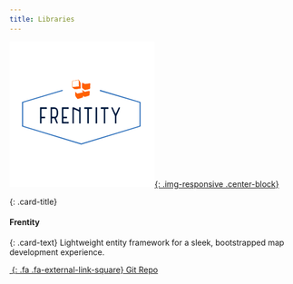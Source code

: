 ```yaml
---
title: Libraries
---
```


<!-- Start Row -->
<div class="row" >

<!-- Begin Card -->
<div class="col-sm-6 col-xs-12">
<div class="card" markdown="1">

[![screenshot](/assets/images/showcase/frentitypreview.png){: .img-responsive .center-block}](https://github.com/Frotty/Frentity)

<div class="card-block" markdown="1">

{: .card-title}
#### Frentity

{: .card-text}
Lightweight entity framework for a sleek, bootstrapped map development experience.

[*&nbsp;*{: .fa .fa-external-link-square} Git Repo](https://github.com/Frotty/Frentity)

</div>


</div>
</div>
<!-- End Card -->

</div>
<!-- End Row -->
